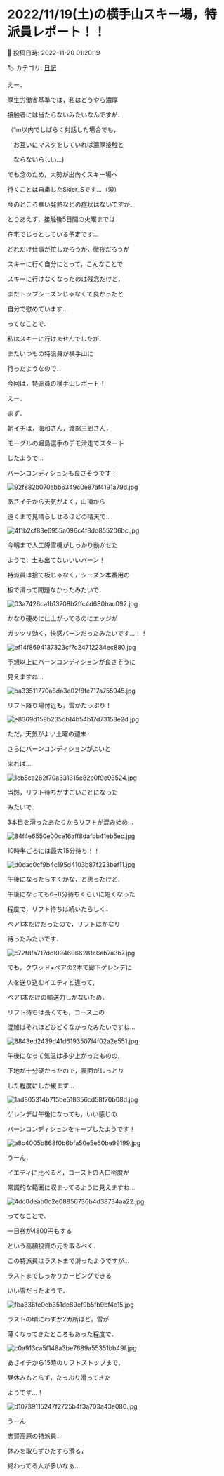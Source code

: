 # 2022/11/19(土)の横手山スキー場，特派員レポート！！

📅 投稿日時: 2022-11-20 01:20:19

🏷️ カテゴリ: [日記](cc4b5682fb7b8b144980957a978653fb0.md)

えー．


厚生労働省基準では，私はどうやら濃厚


接触者には当たらないみたいなんですが．


（1m以内でしばらく対話した場合でも，


　お互いにマスクをしていれば濃厚接触と


　ならないらしい…)





でも念のため，大勢が出向くスキー場へ


行くことは自粛したSkier_Sです…（涙）





今のところ幸い発熱などの症状はないですが．


とりあえず，接触後5日間の火曜までは


在宅でじっとしている予定です…





どれだけ仕事が忙しかろうが，徹夜だろうが


スキーに行く自分にとって，こんなことで


スキーに行けなくなったのは残念だけど，


まだトップシーズンじゃなくて良かったと


自分で慰めています…





ってなことで．


私はスキーに行けませんでしたが．


またいつもの特派員が横手山に


行ったようなので．


今回は，特派員の横手山レポート！





えー．


まず．


朝イチは，海和さん，渡部三郎さん，


モーグルの堀島選手のデモ滑走でスタート


したようで…


バーンコンディションも良さそうです！




![92f882b070abb6349c0e87af4191a79d.jpg](images/92f882b070abb6349c0e87af4191a79d.jpg)







あさイチから天気がよく，山頂から


遠くまで見晴らしせるほどの晴天で…




![4f1b2cf83e6955a096c4f8dd855206bc.jpg](images/4f1b2cf83e6955a096c4f8dd855206bc.jpg)







今朝まで人工降雪機がしっかり動かせた


ようで，土も出てないいいバーン！


特派員は捨て板じゃなく，シーズン本番用の


板で滑って問題なかったみたいで．




![03a7426ca1b13708b2ffc4d680bac092.jpg](images/03a7426ca1b13708b2ffc4d680bac092.jpg)







かなり硬めに仕上がってるのにエッジが


ガッツリ効く，快感バーンだったみたいです…！！




![ef14f8694137323cf7c24712234ec880.jpg](images/ef14f8694137323cf7c24712234ec880.jpg)







予想以上にバーンコンディションが良さそうに


見えますね…




![ba33511770a8da3e02f8fe717a755945.jpg](images/ba33511770a8da3e02f8fe717a755945.jpg)







リフト降り場付近も，雪がたっぷり！




![e8369d159b235db14b54b17d73158e2d.jpg](images/e8369d159b235db14b54b17d73158e2d.jpg)







ただ，天気がよい土曜の週末．


さらにバーンコンディションがよいと


来れば…




![1cb5ca282f70a331315e82e0f9c93524.jpg](images/1cb5ca282f70a331315e82e0f9c93524.jpg)







当然，リフト待ちがすごいことになった


みたいで．


3本目を滑ったあたりからリフトが混み始め…




![84f4e6550e00ce16aff8dafbb41eb5ec.jpg](images/84f4e6550e00ce16aff8dafbb41eb5ec.jpg)







10時半ごろには最大15分待ち！！




![d0dac0cf9b4c195d4103b87f223bef11.jpg](images/d0dac0cf9b4c195d4103b87f223bef11.jpg)







午後になったらすくかな，と思ったけど．


午後になっても6~8分待ちくらいに短くなった


程度で，リフト待ちは続いたらしく．


ペア1本だけだったので，リフトはかなり


待ったみたいです．




![c72f8fa717dc10946066281e6ab7a3b7.jpg](images/c72f8fa717dc10946066281e6ab7a3b7.jpg)







でも，クワッド+ペアの2本で廊下ゲレンデに


人を送り込むイエティと違って，


ペア1本だけの輸送力しかないため．


リフト待ちは長くても，コース上の


混雑はそれほどひどくなかったみたいですね…




![8843ed2439d41d6193507f4f02a2e551.jpg](images/8843ed2439d41d6193507f4f02a2e551.jpg)







午後になって気温は多少上がったものの，


下地が十分硬かったので，表面がしっとり


した程度にしか緩まず…




![1ad805314b715be518356cd58f70b08d.jpg](images/1ad805314b715be518356cd58f70b08d.jpg)







ゲレンデは午後になっても，いい感じの


バーンコンディションをキープしたようです！




![a8c4005b868f0b6bfa50e5e60be99199.jpg](images/a8c4005b868f0b6bfa50e5e60be99199.jpg)







うーん．


イエティに比べると，コース上の人口密度が


常識的な範囲に収まってるように見えますね…




![4dc0deab0c2e08856736b4d38734aa22.jpg](images/4dc0deab0c2e08856736b4d38734aa22.jpg)







ってなことで．


一日券が4800円もする


という高額投資の元を取るべく．


この特派員はラストまで滑ったようですが…


ラストまでしっかりカービングできる


いい雪だったようで．




![fba336fe0eb351de89ef9b5fb9bf4e15.jpg](images/fba336fe0eb351de89ef9b5fb9bf4e15.jpg)







ラストの頃にわずか2カ所ほど，雪が


薄くなってきたところもあった程度で．




![c0a913ca5f148a3be7689a55351bb49f.jpg](images/c0a913ca5f148a3be7689a55351bb49f.jpg)







あさイチから15時のリフトストップまで，


昼休みもとらず，たっぷり滑ってきた


ようです…！




![d10739115247f2725b4f3a703a43e080.jpg](images/d10739115247f2725b4f3a703a43e080.jpg)







うーん．


志賀高原の特派員．


休みを取らずひたすら滑る，


終わってる人が多いなぁ…
